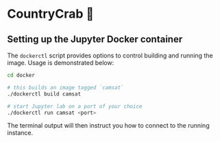 # CountryCrab 🦀 

## Setting up the Jupyter Docker container

The `dockerctl` script provides options to control building and running the image.
Usage is demonstrated below:

```sh
cd docker

# this builds an image tagged `camsat`
./dockerctl build camsat

# start Jupyter lab on a port of your choice
./dockerctl run camsat <port>
```

The terminal output will then instruct you how to connect to the running instance.